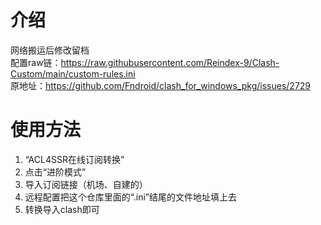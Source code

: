 # 介绍
网络搬运后修改留档  
配置raw链：https://raw.githubusercontent.com/Reindex-9/Clash-Custom/main/custom-rules.ini  
原地址：https://github.com/Fndroid/clash_for_windows_pkg/issues/2729  
# 使用方法
1. “ACL4SSR在线订阅转换”
2. 点击“进阶模式”
3. 导入订阅链接（机场、自建的）
4. 远程配置把这个仓库里面的“.ini”结尾的文件地址填上去
5. 转换导入clash即可
